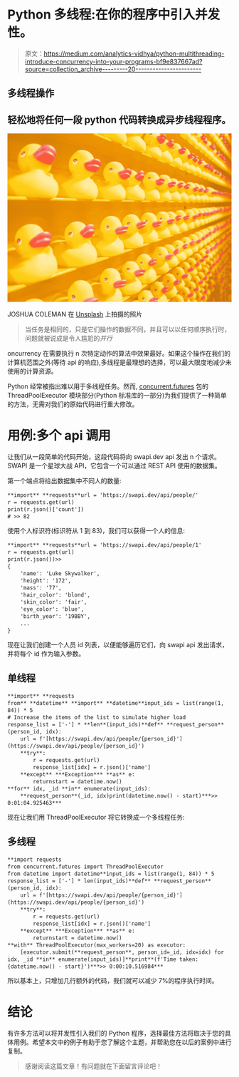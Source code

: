 # Python 多线程:在你的程序中引入并发性。

> 原文：<https://medium.com/analytics-vidhya/python-multithreading-introduce-concurrency-into-your-programs-bf9e837667ad?source=collection_archive---------20----------------------->

## 多线程操作

## 轻松地将任何一段 python 代码转换成异步线程程序。

![](img/09ff58fa78c3de5af2c4bfb23d0c64bb.png)

JOSHUA COLEMAN 在 [Unsplash](https://unsplash.com?utm_source=medium&utm_medium=referral) 上拍摄的照片

> 当任务是相同的，只是它们操作的数据不同，并且可以以任何顺序执行时，问题就被说成是令人尴尬的*并行*

oncurrency 在需要执行 n 次特定动作的算法中效果最好。如果这个操作在我们的计算机范围之外(等待 api 的响应),多线程是最理想的选择，可以最大限度地减少未使用的计算资源。

Python 经常被指出难以用于多线程任务。然而, [concurrent.futures](https://docs.python.org/3/library/concurrent.futures.html) 包的 ThreadPoolExecutor 模块部分(Python 标准库的一部分)为我们提供了一种简单的方法，无需对我们的原始代码进行重大修改。

# **用例:多个 api 调用**

让我们从一段简单的代码开始，这段代码将向 swapi.dev api 发出 n 个请求。SWAPI 是一个星球大战 API，它包含一个可以通过 REST API 使用的数据集。

第一个端点将给出数据集中不同人的数量:

```
**import** **requests**url = 'https://swapi.dev/api/people/'
r = requests.get(url)
print(r.json()['count'])
# >> 82
```

使用个人标识符(标识符从 1 到 83)，我们可以获得一个人的信息:

```
**import** **requests**url = 'https://swapi.dev/api/people/1'
r = requests.get(url)
print(r.json())>>
{
    'name': 'Luke Skywalker',
    'height': '172',
    'mass': '77',
    'hair_color': 'blond',
    'skin_color': 'fair',
    'eye_color': 'blue',
    'birth_year': '19BBY',
    ...
}
```

现在让我们创建一个人员 id 列表，以便能够遍历它们，向 swapi api 发出请求，并将每个 id 作为输入参数。

## 单线程

```
**import** **requests
from** **datetime** **import** **datetime**input_ids = list(range(1, 84)) * 5
# Increase the items of the list to simulate higher load
response_list = ['-'] * **len**(input_ids)**def** **request_person**(person_id, idx):
    url = f'[https://swapi.dev/api/people/{person_id}'](https://swapi.dev/api/people/{person_id}')
    **try**:
        r = requests.get(url)
        response_list[idx] = r.json()['name']
    **except** ***Exception*** **as** e:
        returnstart = datetime.now()
**for** idx, _id **in** enumerate(input_ids):
    **request_person**(_id, idx)print(datetime.now() - start)***>> 0:01:04.925463***
```

现在让我们用 ThreadPoolExecutor 将它转换成一个多线程任务:

## 多线程

```
**import requests
from concurrent.futures import ThreadPoolExecutor
from datetime import datetime**input_ids = list(range(1, 84)) * 5
response_list = ['-'] * len(input_ids)**def** **request_person**(person_id, idx):
    url = f'[https://swapi.dev/api/people/{person_id}'](https://swapi.dev/api/people/{person_id}')
    **try**:
        r = requests.get(url)
        response_list[idx] = r.json()['name']
    **except** ***Exception*** **as** e:
        returnstart = datetime.now()
**with** ThreadPoolExecutor(max_workers=20) as executor:    
    [executor.submit(**request_person**, person_id=_id, idx=idx) for idx, _id **in** enumerate(input_ids)]**print**(f'Time taken: {datetime.now() - start}')***>> 0:00:10.516984***
```

所以基本上，只增加几行额外的代码，我们就可以减少 7%的程序执行时间。

# 结论

有许多方法可以将并发性引入我们的 Python 程序，选择最佳方法将取决于您的具体用例。希望本文中的例子有助于您了解这个主题，并帮助您在以后的案例中进行复制。

> 感谢阅读这篇文章！有问题就在下面留言评论吧！